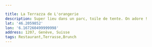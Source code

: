 ```yaml
---

title: La Terrazza de L'orangerie
description: Super lieu dans un parc, toile de tente. On adore !
lat: '46.2059852'
lon: '6.167260499999998'
address: 1207, Genève, Suisse
tags: Restaurant,Terrasse,Brunch
---
```


